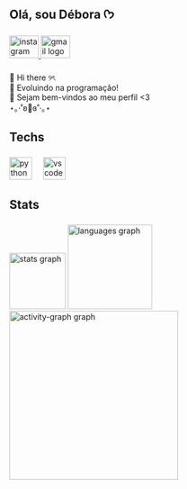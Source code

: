 <h2 align="left">Olá, sou Débora ᡣ𐭩</h2>

###

<div align="left">
  <a href="https://www.instagram.com/debcruzz_/profilecard/?igsh=MXNvZjB1czJ4MnUweg==" target="_blank">
    <img src="https://raw.githubusercontent.com/maurodesouza/profile-readme-generator/master/src/assets/icons/social/instagram/default.svg" width="52" height="40" alt="instagram logo"  />
  </a>
  <a href="debzitaaaa@gmail.com" target="_blank">
    <img src="https://raw.githubusercontent.com/maurodesouza/profile-readme-generator/master/src/assets/icons/social/gmail/default.svg" width="52" height="40" alt="gmail logo"  />
  </a>
</div>

###

<p align="left">👋 Hi there ୨ৎ<br>🌱 Evoluindo na programação!<br>🎀 Sejam bem-vindos ao meu perfil <3<br>⋆｡‧˚ʚ🍓ɞ˚‧｡⋆</p>

###

<h2 align="left">Techs</h2>

###

<div align="left">
  <img src="https://cdn.jsdelivr.net/gh/devicons/devicon/icons/python/python-original.svg" height="40" alt="python logo"  />
  <img width="12" />
  <img src="https://cdn.jsdelivr.net/gh/devicons/devicon/icons/vscode/vscode-original.svg" height="40" alt="vscode logo"  />
</div>

###

<h2 align="left">Stats</h2>

###

<div align="left">
  <img src="https://github-readme-stats.vercel.app/api?username=debzitaaaa&hide_title=false&hide_rank=false&show_icons=true&include_all_commits=true&count_private=true&disable_animations=false&theme=gruvbox&locale=en&hide_border=false&order=1" height="100" alt="stats graph"  />
  <img src="https://github-readme-stats.vercel.app/api/top-langs?username=debzitaaaa&locale=en&hide_title=false&layout=compact&card_width=320&langs_count=5&theme=gruvbox&hide_border=false&order=2" height="150" alt="languages graph"  />
  <img src="https://github-readme-activity-graph.vercel.app/graph?username=debzitaaaa&radius=16&theme=react&area=true&order=5&bg_color=8B4513&color=F4A460&line=D2B48C&point=D2B48C&area_color=FFDEAD" height="300" alt="activity-graph graph"  />
</div>

